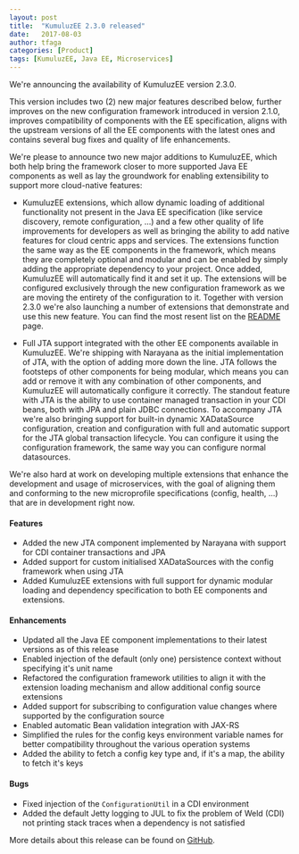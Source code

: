 ```yaml
---
layout: post
title:  "KumuluzEE 2.3.0 released"
date:   2017-08-03
author: tfaga
categories: [Product]
tags: [KumuluzEE, Java EE, Microservices]
---
```


We're announcing the availability of KumuluzEE version 2.3.0.

This version includes two (2) new major features described below, further improves on the new configuration framework introduced in version 2.1.0, improves compatibility of components with the EE specification, aligns with the upstream versions of all the EE components with the latest ones and contains several bug fixes and quality of life enhancements.

<!--more-->

We're please to announce two new major additions to KumuluzEE, which both help bring the framework closer to more supported Java EE components as well as lay the groundwork for enabling extensibility to support more cloud-native features:

* KumuluzEE extensions, which allow dynamic loading of additional functionality not present in the Java EE specification (like service discovery, remote configuration, ...) and a few other quality of life improvements for developers as well as bringing the ability to add native features for cloud centric apps and services. The extensions function the same way as the EE components in the framework, which means they are completely optional and modular and can be enabled by simply adding the appropriate dependency to your project. Once added, KumuluzEE will automatically find it and set it up. The extensions will be configured exclusively through the new configuration framework as we are moving the entirety of the configuration to it. Together with version 2.3.0 we're also launching a number of extensions that demonstrate and use this new feature. You can find the most resent list on the [README](https://github.com/kumuluz/kumuluzee) page.

* Full JTA support integrated with the other EE components available in KumuluzEE. We're shipping with Narayana as the initial implementation of JTA, with the option of adding more down the line. JTA follows the footsteps of other components for being modular, which means you can add or remove it with any combination of other components, and KumuluzEE will automatically configure it correctly. The standout feature with JTA is the ability to use container managed transaction in your CDI beans, both with JPA and plain JDBC connections. To accompany JTA we're also bringing support for built-in dynamic XADataSource configuration, creation and configuration with full and automatic support for the JTA global transaction lifecycle. You can configure it using the configuration framework, the same way you can configure normal datasources.

We're also hard at work on developing multiple extensions that enhance the development and usage of microservices, with the goal of aligning them and conforming to the new microprofile specifications (config, health, ...) that are in development right now.

#### Features

- Added the new JTA component implemented by Narayana with support for CDI container transactions and JPA
- Added support for custom initialised XADataSources with the config framework when using JTA
- Added KumuluzEE extensions with full support for dynamic modular loading and dependency specification to both EE components and extensions.

#### Enhancements

- Updated all the Java EE component implementations to their latest versions as of this release
- Enabled injection of the default (only one) persistence context without specifying it's unit name
- Refactored the configuration framework utilities to align it with the extension loading mechanism and allow additional config source extensions
- Added support for subscribing to configuration value changes where supported by the configuration source
- Enabled automatic Bean validation integration with JAX-RS
- Simplified the rules for the config keys environment variable names for better compatibility throughout the various operation systems
- Added the ability to fetch a config key type and, if it's a map, the ability to fetch it's keys

#### Bugs

- Fixed injection of the `ConfigurationUtil` in a CDI environment
- Added the default Jetty logging to JUL to fix the problem of Weld (CDI) not printing stack traces when a
dependency is not satisfied

More details about this release can be found on [GitHub](https://github.com/kumuluz/kumuluzee/releases/tag/v2.3.0).

